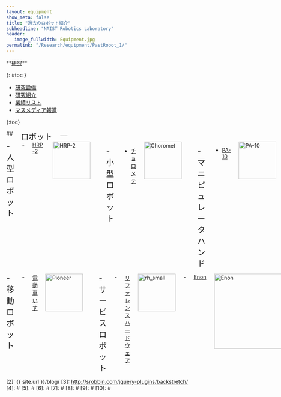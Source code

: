 ```yaml
---
layout: equipment
show_meta: false
title: "過去のロボット紹介"
subheadline: "NAIST Robotics Laboratory"
header:
   image_fullwidth: Equipment.jpg
permalink: "/Research/equipment/PastRobot_1/"
---
```


<div class="row">
<div class="medium-4 medium-push-8 columns" markdown="1">
<div class="panel radius" markdown="1">
**<a href="{{ site.url }}{{ site.baseurl }}/Research/">研究</a>**

{: #toc }
*  <a href="{{ site.url }}{{ site.baseurl }}/Research/equipment/">研究設備</a>  
*  <a href="{{ site.url }}{{ site.baseurl }}/Research/topics/">研究紹介</a>  
*  <a href="{{ site.url }}{{ site.baseurl }}/Research/publication/">業績リスト</a>  
*  <a href="{{ site.url }}{{ site.baseurl }}/Research/press/">マスメディア報道</a>  

{:toc}
</div>
</div><!-- /.medium-4.columns -->


<div class="medium-8 medium-pull-4 columns" markdown="1">
## <span style="font-size: 150%">ロボット</span>
___
</div>
<div class="medium-4 columns medium-pull-4 " markdown="1">
<span style="font-size: 150%">- 人型ロボット</span>  
- <a href="{{ site.url }}{{ site.baseurl }}/Research/equipment/HRP-2/">HRP-2</a>  
<img src="{{ site.url }}{{ site.baseurl }}/images/HRP-2.jpg" alt="HRP-2" style="width: 100px;" style="height: 100px;"/>  
<br/>

<span style="font-size: 150%">- 小型ロボット</span>  
- <a href="{{ site.url }}{{ site.baseurl }}/Research/equipment/Choromet/">チョロメテ</a>  
<img src="{{ site.url }}{{ site.baseurl }}/images/Choromet.jpg" alt="Choromet" style="width: 100px;" style="height: 100px;"/>  
<br/>

<span style="font-size: 150%">- マニピュレータハンド</span>  
- <a href="{{ site.url }}{{ site.baseurl }}/Research/equipment/PA-10/">PA-10</a>  
<img src="{{ site.url }}{{ site.baseurl }}/images/pa-10.jpg" alt="PA-10" style="width: 100px;" style="height: 100px;"/>  
- <a href="{{ site.url }}{{ site.baseurl }}/Research/equipment/NaistHand-II/">NAIST-Hand 2</a>  
<img src="{{ site.url }}{{ site.baseurl }}/images/NaistHand-II.jpg" alt="NaistHand-II" style="width: 100px;" style="height: 100px;"/>  
</div>
<div class="medium-4 medium-pull-4 columns" markdown="1">
<span style="font-size: 150%">- 移動ロボット</span>  
- <a href="{{ site.url }}{{ site.baseurl }}/Research/equipment/Kita/">電動車いす</a>  
<img src="{{ site.url }}{{ site.baseurl }}/images/Kita.jpg" alt="Pioneer" style="width: 100px;" style="height: 100px;"/>  

<br/>
<span style="font-size: 150%">- サービスロボット</span>  
- <a href="{{ site.url }}{{ site.baseurl }}/Research/equipment/rh_small/">リファレンスハードウェア</a>  
<img src="{{ site.url }}{{ site.baseurl }}/images/rh_small.jpg" alt="rh_small" style="width: 100px;" style="height: 100px;"/>  
- <a href="{{ site.url }}{{ site.baseurl }}/Research/equipment/Enon/">Enon</a>  
<img src="{{ site.url }}{{ site.baseurl }}/images/Enon.jpg" alt="Enon" style="width: 200px;" style="height: 100px;"/> 

</div><!-- /.medium-8.columns -->
</div><!-- /.row -->



 [1]: http://kramdown.gettalong.org/converter/html.html#toc
 [2]: {{ site.url }}/blog/
 [3]: http://srobbin.com/jquery-plugins/backstretch/
 [4]: #
 [5]: #
 [6]: #
 [7]: #
 [8]: #
 [9]: #
 [10]: #
